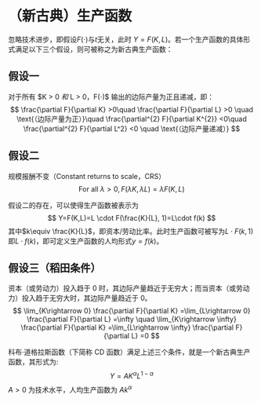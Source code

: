 # （新古典）生产函数

忽略技术进步，即假设$F(\cdot)$与$t$无关，此时 $Y=F(K,L)$。若一个生产函数的具体形式满足以下三个假设，则可被称之为新古典生产函数：



## 假设一

对于所有 $K > 0 $和$ L > 0$，$F(⋅)$ 输出的边际产量为正且递减，即：
$$
\frac{\partial F}{\partial K} >0\quad \frac{\partial F}{\partial L} >0 \quad \text{（边际产量为正）}\quad
	\frac{\partial^{2} F}{\partial K^{2}} <0\quad \frac{\partial^{2} F}{\partial L^2} <0 \quad \text{（边际产量递减）}
$$



## 假设二

规模报酬不变（Constant returns to scale，CRS）
$$
\text{For all } \lambda >0, F(\lambda K, \lambda L)= \lambda F(K,L)
$$

假设二的存在，可以使得生产函数被表示为
$$
Y=F(K,L)=L \cdot F(\frac{K}{L}, 1)=L\cdot f(k)
$$
其中$k\equiv \frac{K}{L}$，即资本/劳动比率。此时生产函数可被写为$L \cdot F(k, 1)$即$L\cdot f(k)$，即可定义生产函数的人均形式$y=f(k)$。



## 假设三（稻田条件）

资本（或劳动力）投入趋于 0 时，其边际产量趋近于无穷大；而当资本（或劳动力）投入趋于无穷大时，其边际产量趋近于 0。
$$
	\lim_{K\rightarrow 0} \frac{\partial F}{\partial K} =\lim_{L\rightarrow 0} \frac{\partial F}{\partial L} =\infty \quad \lim_{K\rightarrow \infty} \frac{\partial F}{\partial K} =\lim_{L\rightarrow \infty} \frac{\partial F}{\partial L} =0
$$


科布·道格拉斯函数（下简称 CD 函数）满足上述三个条件，就是一个新古典生产函数，其形式为:
$$
Y=AK^{\alpha}L^{1-\alpha}
$$
$A>0$ 为技术水平，人均生产函数为 $Ak^\alpha$